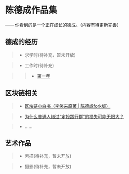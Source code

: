 # 陈德成作品集
—— 你看到的是一个正在成长的德成。（内容有待更新完善）

## 德成的经历

> * 求学时(待补充，暂未开放)

> * 工作时(待补充)

>> * [第一年](https://w3c.group/c/1575814615988447)

## 区块链相关

> * [区块链小白书（李笑来原著 | 陈德成fork版）](https://blockchainbook.top)

> * [为什么普通人错过“定投践行群”的损失可能无限大？](/boxgroup/)

> * ……

## 艺术作品

> * 素描(待补充，暂未开放)

> * 摄影(待补充，暂未开放)
